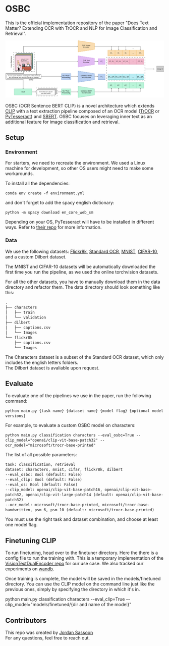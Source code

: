 # OSBC

This is the official implementation repository of the paper "Does Text Matter? Extending OCR with TrOCR and NLP for Image Classification and Retrieval".

![](/OSBC.jpg)

OSBC (OCR Sentence BERT CLIP) is a novel architecture which extends [CLIP](https://github.com/openai/CLIP) with a text extraction pipeline composed of an OCR model ([TrOCR](https://huggingface.co/docs/transformers/model_doc/trocr) or [PyTesseract](https://github.com/madmaze/pytesseract)) and [SBERT](https://www.sbert.net/). OSBC focuses on leveraging inner text as an additional feature for image classification and retrieval.

## Setup

### Environment
For starters, we need to recreate the environment. We used a Linux machine for development, so other OS users might need to make some workarounds.

To install all the dependencies:

```
conda env create -f environment.yml
```

and don't forget to add the spacy english dictionary:

```
python -m spacy download en_core_web_sm
```

Depending on your OS, PyTesseract will have to be installed in different ways. Refer to [their repo](https://github.com/madmaze/pytesseract) for more information.

### Data

We use the following datasets: [Flickr8k](https://www.kaggle.com/datasets/adityajn105/flickr8k), [Standard OCR](https://www.kaggle.com/datasets/preatcher/standard-ocr-dataset), [MNIST](https://pytorch.org/vision/main/generated/torchvision.datasets.MNIST.html), [CIFAR-10](https://pytorch.org/vision/main/generated/torchvision.datasets.CIFAR10.html#torchvision.datasets.CIFAR10), and a custom Dilbert dataset.

The MNIST and CIFAR-10 datasets will be automatically downloaded the first time you run the pipeline, as we used the online torchvision datasets.

For all the other datasets, you have to manually download them in the data directory and refactor them. The data directory should look something like this:

```
.
├── characters
│   ├── train
│   └── validation
├── dilbert
│   ├── captions.csv
│   └── Images
└── flickr8k
    ├── captions.csv
    └── Images
```

The Characters dataset is a subset of the Standard OCR dataset, which only includes the english letters folders.  
The Dilbert dataset is avaliable upon request.

## Evaluate

To evaluate one of the pipelines we use in the paper, run the following command:

```
python main.py {task name} {dataset name} {model flag} {optional model versions}
```

For example, to evaluate a custom OSBC model on characters:

```
python main.py classification characters --eval_osbc=True --clip_model="openai/clip-vit-base-patch32" --ocr_model="microsoft/trocr-base-printed"
```

The list of all possible parameters:

```
task: classification, retrieval 
dataset: characters, mnist, cifar, flickr8k, dilbert 
--eval_osbc: Bool (default: False)
--eval_clip: Bool (default: False)
--eval_os: Bool (default: False)
--clip_model: openai/clip-vit-base-patch16, openai/clip-vit-base-patch32, openai/clip-vit-large-patch14 (default: openai/clip-vit-base-patch32)
--ocr_model: microsoft/trocr-base-printed, microsoft/trocr-base-handwritten, psm 6, psm 10 (default: microsoft/trocr-base-printed)
```

You must use the right task and dataset combination, and choose at least one model flag.

## Finetuning CLIP

To run finetuning, head over to the finetuner directory. Here the there is a config file to run the training with. This is a temporary implementation of the [VisionTextDualEncoder repo](https://github.com/huggingface/transformers/tree/main/examples/pytorch/contrastive-image-text) for our use case. We also tracked our experiments on [wandb](https://wandb.ai/jordisassoon/huggingface/runs/p38m8r6t?workspace=user-jordisassoon).

Once training is complete, the model will be saved in the models/finetuned directory. You can use the CLIP model on the command line just like the previous ones, simply by specifying the directory in which it's in.

python main.py classification characters --eval_clip=True --clip_model="models/finetuned/{dir and name of the model}"

## Contributors

This repo was created by [Jordan Sassoon](https://github.com/jordisassoon)  
For any questions, feel free to reach out.